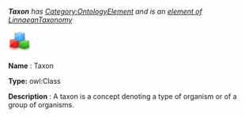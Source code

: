 ___Taxon__ 
 has
 [Category:OntologyElement](../../Category/OntologyElement "Category:OntologyElement") 
 and is an
 [element of](../../Property/ElementOf "Property:ElementOf") 
[LinnaeanTaxonomy](../../Submissions/LinnaeanTaxonomy "Submissions:LinnaeanTaxonomy")_




  





[![Class](../images/thumb/2/27/Class.gif/45px-Class.gif)](../../Image/Class.gif "Class")


__Name__ 
 : Taxon
 



__Type:__ 
 owl:Class
 



__Description__ 
 : A taxon is a concept denoting a type of organism or of a group of organisms.